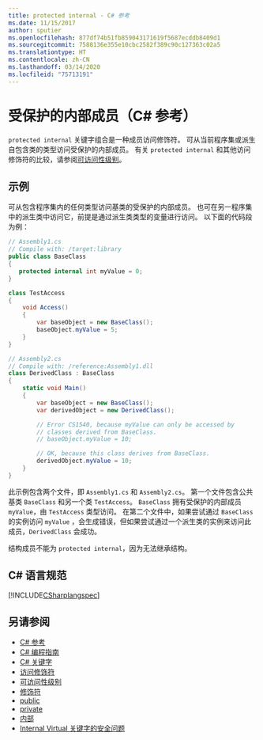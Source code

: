 ```yaml
---
title: protected internal - C# 参考
ms.date: 11/15/2017
author: sputier
ms.openlocfilehash: 877df74b51fb859043171619f5687ecddb8409d1
ms.sourcegitcommit: 7588136e355e10cbc2582f389c90c127363c02a5
ms.translationtype: HT
ms.contentlocale: zh-CN
ms.lasthandoff: 03/14/2020
ms.locfileid: "75713191"
---
```

# <a name="protected-internal-c-reference"></a>受保护的内部成员（C# 参考）

`protected internal` 关键字组合是一种成员访问修饰符。 可从当前程序集或派生自包含类的类型访问受保护的内部成员。 有关 `protected internal` 和其他访问修饰符的比较，请参阅[可访问性级别](accessibility-levels.md)。

## <a name="example"></a>示例

可从包含程序集内的任何类型访问基类的受保护的内部成员。 也可在另一程序集中的派生类中访问它，前提是通过派生类类型的变量进行访问。 以下面的代码段为例：

```csharp
// Assembly1.cs
// Compile with: /target:library
public class BaseClass
{
   protected internal int myValue = 0;
}

class TestAccess
{
    void Access()
    {
        var baseObject = new BaseClass();
        baseObject.myValue = 5;
    }
}
```

```csharp
// Assembly2.cs
// Compile with: /reference:Assembly1.dll
class DerivedClass : BaseClass
{
    static void Main()
    {
        var baseObject = new BaseClass();
        var derivedObject = new DerivedClass();

        // Error CS1540, because myValue can only be accessed by
        // classes derived from BaseClass.
        // baseObject.myValue = 10;

        // OK, because this class derives from BaseClass.
        derivedObject.myValue = 10;
    }
}
```

此示例包含两个文件，即 `Assembly1.cs` 和 `Assembly2.cs`。
第一个文件包含公共基类 `BaseClass` 和另一个类 `TestAccess`。 `BaseClass` 拥有受保护的内部成员 `myValue`，由 `TestAccess` 类型访问。
在第二个文件中，如果尝试通过 `BaseClass` 的实例访问 `myValue` ，会生成错误，但如果尝试通过一个派生类的实例来访问此成员，`DerivedClass` 会成功。

结构成员不能为 `protected internal`，因为无法继承结构。

## <a name="c-language-specification"></a>C# 语言规范

[!INCLUDE[CSharplangspec](~/includes/csharplangspec-md.md)]

## <a name="see-also"></a>另请参阅

- [C# 参考](../index.md)
- [C# 编程指南](../../programming-guide/index.md)
- [C# 关键字](index.md)
- [访问修饰符](access-modifiers.md)
- [可访问性级别](accessibility-levels.md)
- [修饰符](index.md)
- [public](public.md)
- [private](private.md)
- [内部](internal.md)
- [Internal Virtual 关键字的安全问题](https://docs.microsoft.com/previous-versions/dotnet/netframework-4.0/heyd8kky(v=vs.100))
